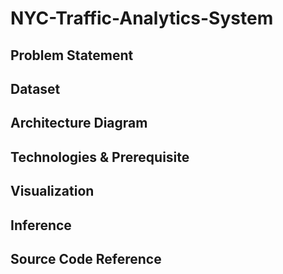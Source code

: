 # NYC-Traffic-Analytics-System

## Problem Statement

## Dataset

## Architecture Diagram

## Technologies & Prerequisite

## Visualization

## Inference

## Source Code Reference